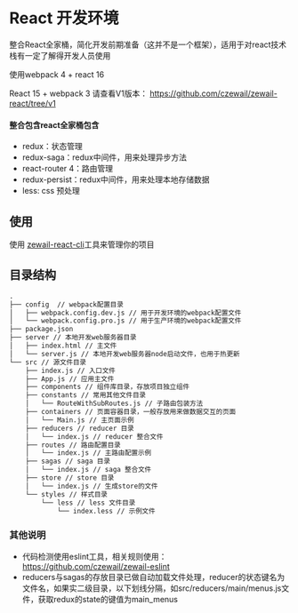 # React 开发环境

整合React全家桶，简化开发前期准备（这并不是一个框架），适用于对react技术栈有一定了解得开发人员使用

使用webpack 4 + react 16

React 15 + webpack 3 请查看V1版本： https://github.com/czewail/zewail-react/tree/v1

#### 整合包含react全家桶包含

- redux：状态管理
- redux-saga：redux中间件，用来处理异步方法
- react-router 4：路由管理
- redux-persist：redux中间件，用来处理本地存储数据
- less: css 预处理

## 使用

使用 [zewail-react-cli](https://github.com/czewail/zewail-react-cli)工具来管理你的项目

## 目录结构
```txt
.
├── config	// webpack配置目录
│   ├── webpack.config.dev.js // 用于开发环境的webpack配置文件
│   └── webpack.config.pro.js // 用于生产环境的webpack配置文件
├── package.json
├── server // 本地开发web服务器目录
│   ├── index.html // 主文件
│   └── server.js // 本地开发web服务器node启动文件，也用于热更新
└── src // 源文件目录
    ├── index.js // 入口文件
    ├── App.js // 应用主文件
    ├── components // 组件库目录，存放项目独立组件
    ├── constants // 常用其他文件目录
    │   └── RouteWithSubRoutes.js // 子路由包装方法
    ├── containers // 页面容器目录，一般存放用来做数据交互的页面
    │   └── Main.js // 主页面示例
    ├── reducers // reducer 目录
    │   └── index.js // reducer 整合文件
    ├── routes // 路由配置目录
    │   └── index.js // 主路由配置示例
    ├── sagas // saga 目录
    │   └── index.js // saga 整合文件
    ├── store // store 目录
    │   └── index.js // 生成store的文件
    └── styles // 样式目录
        └── less // less 文件目录
            └── index.less // 示例文件

```

### 其他说明

- 代码检测使用eslint工具，相关规则使用：https://github.com/czewail/zewail-eslint
- reducers与sagas的存放目录已做自动加载文件处理，reducer的状态键名为文件名，如果实二级目录，以下划线分隔，如src/reducers/main/menus.js文件，获取redux的state的键值为main_menus

